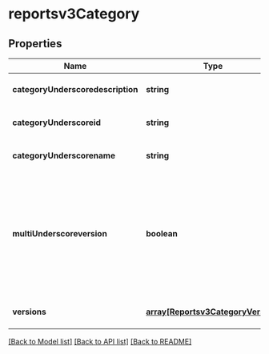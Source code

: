 # reportsv3Category

## Properties
Name | Type | Description | Notes
------------ | ------------- | ------------- | -------------
**categoryUnderscoredescription** | **string** |  | [optional] [default to null]
**categoryUnderscoreid** | **string** |  | [optional] [default to null]
**categoryUnderscorename** | **string** |  | [optional] [default to null]
**multiUnderscoreversion** | **boolean** | True when there are many versions related to this category. Version date cutoffs stored in config service | [optional] [default to null]
**versions** | [**array[Reportsv3CategoryVersion]**](Reportsv3CategoryVersion.md) | The list of version names | [optional] [default to null]

[[Back to Model list]](../README.md#documentation-for-models) [[Back to API list]](../README.md#documentation-for-api-endpoints) [[Back to README]](../README.md)


